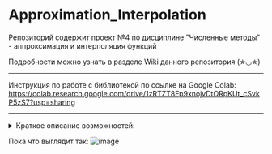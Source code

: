 # Approximation_Interpolation

Репозиторий содержит проект №4 по дисциплине "Численные методы" - аппроксимация и интерполяция функций

Подробности можно узнать в разделе Wiki данного репозитория (✯◡✯)

---

Инструкция по работе с библиотекой по ссылке на Google Colab: 
https://colab.research.google.com/drive/1zRTZT8Fp9xnojvDtORpKUt_cSvkP5zS7?usp=sharing

---

<details><summary>Краткое описание возможностей:</summary>

  1. Интерполяция методом Лагранжа
  2. Интерполяция методом Ньютона
  3. Интерполяция методом кубического сплайна
  4. Аппроксимация линейной функцией
  5. Аппроксимация квадратичной функцией
  6. Аппроксимация функцией нормального распределения

</details>

Пока что выглядит так: 
![image](https://user-images.githubusercontent.com/37026894/141643578-b0ab40ef-2616-49f1-b775-2eb83c741768.png)
